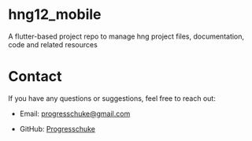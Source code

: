 # hng12_mobile

A flutter-based project repo to manage hng project files, documentation, code and related resources

# Contact

If you have any questions or suggestions, feel free to reach out:

- Email: progresschuke@gmail.com

- GitHub: [Progresschuke](https://github.com/Progresschuke)
